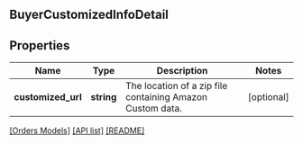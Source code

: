 ## BuyerCustomizedInfoDetail

## Properties

Name | Type | Description | Notes
------------ | ------------- | ------------- | -------------
**customized_url** | **string** | The location of a zip file containing Amazon Custom data. | [optional]

[[Orders Models]](../) [[API list]](../../Api) [[README]](../../../README.md)

